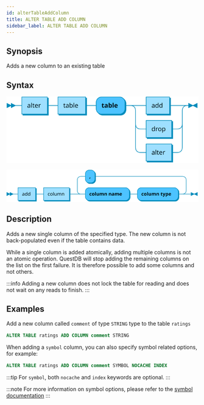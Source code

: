 ```yaml
---
id: alterTableAddColumn
title: ALTER TABLE ADD COLUMN
sidebar_label: ALTER TABLE ADD COLUMN
---
```



## Synopsis

Adds a new column to an existing table


## Syntax

		
![alter table syntax](/static/img/alter-table.svg)

![add column syntax](/static/img/alter-table-add-column.svg)

## Description

Adds a new single column of the specified type. The new column is not back-populated even if the table contains data. 

While a single column is added atomically, adding multiple columns is not an atomic operation. 
QuestDB will stop adding the remaining columns on the list on the first failure.
It is therefore possible to add some columns and not others.

:::info
Adding a new column does not lock the table for reading and does not wait on any reads to finish.
:::


## Examples
Add a new column called `comment` of type `STRING` type to the table `ratings`

```sql title="New column"
ALTER TABLE ratings ADD COLUMN comment STRING
```

When adding a `symbol` column, you can also specify symbol related options, for example:

```sql title="New symbol column"
ALTER TABLE ratings ADD COLUMN comment SYMBOL NOCACHE INDEX
```

:::tip
For `symbol`, both `nocache` and `index` keywords are optional. 
:::

:::note
For more information on symbol options, please refer to the [symbol documentation](symbol.md)
:::